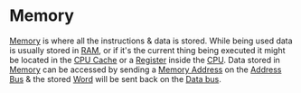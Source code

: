# Memory
[Memory](Memory.md) is where all the instructions & data is stored. While being used data is usually stored in [RAM](RAM.md), or if it's the current thing being executed it might be located in the [CPU Cache](CPU%20Cache.md) or a [Register](Register.md) inside the [CPU](CPU.md).
Data stored in [Memory](Memory.md) can be accessed by sending a [Memory Address](Memory%20Address.md) on the [Address Bus](Address%20Bus.md) & the stored [Word](Word.md) will be sent back on the [Data bus](Data%20bus.md).